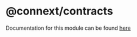 # @connext/contracts

Documentation for this module can be found [here](https://docs.connext.network/en/latest/reference/contracts.html)
